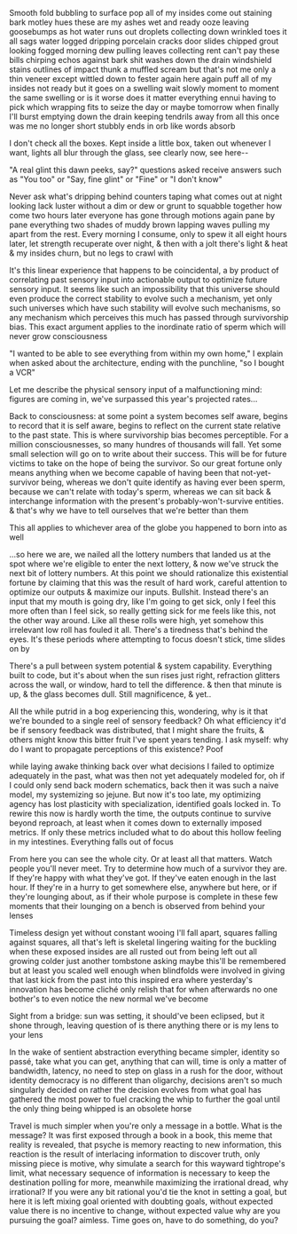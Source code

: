 Smooth fold bubbling to surface pop all of my insides come out staining bark motley hues these are my ashes wet and ready ooze leaving goosebumps as hot water runs out droplets collecting down wrinkled toes it all sags water logged dripping porcelain cracks door slides chipped grout looking fogged morning dew pulling leaves collecting rent can't pay these bills chirping echos against bark shit washes down the drain windshield stains outlines of impact thunk a muffled scream but that's not me only a thin veneer except wittled down to fester again here again puff all of my insides not ready but it goes on a swelling wait slowly moment to moment the same swelling or is it worse does it matter everything ennui having to pick which wrapping fits to seize the day or maybe tomorrow when finally I'll burst emptying down the drain keeping tendrils away from all this once was me no longer short stubbly ends in orb like words absorb

I don't check all the boxes. Kept inside a little box, taken out whenever I want, lights all blur through the glass, see clearly now, see here--

"A real glint this dawn peeks, say?" questions asked receive answers such as "You too" or "Say, fine glint" or "Fine" or "I don't know"

Never ask what's dripping behind counters taping what comes out at night looking lack luster without a dim or dew or grunt to squabble together how come two hours later everyone has gone through motions again pane by pane everything two shades of muddy brown lapping waves pulling my apart from the rest. Every morning I consume, only to spew it all eight hours later, let strength recuperate over night, & then with a jolt there's light & heat & my insides churn, but no legs to crawl with

It's this linear experience that happens to be coincidental, a by product of correlating past sensory input into actionable output to optimize future sensory input. It seems like such an impossibility that this universe should even produce the correct stability to evolve such a mechanism, yet only such universes which have such stability will evolve such mechanisms, so any mechanism which perceives this much has passed through survivorship bias. This exact argument applies to the inordinate ratio of sperm which will never grow consciousness

"I wanted to be able to see everything from within my own home," I explain when asked about the architecture, ending with the punchline, "so I bought a VCR"

Let me describe the physical sensory input of a malfunctioning mind: figures are coming in, we've surpassed this year's projected rates...

Back to consciousness: at some point a system becomes self aware, begins to record that it is self aware, begins to reflect on the current state relative to the past state. This is where survivorship bias becomes perceptible. For a million consciousnesses, so many hundres of thousands will fall. Yet some small selection will go on to write about their success. This will be for future victims to take on the hope of being the survivor. So our great fortune only means anything when we become capable of having been that not-yet-survivor being, whereas we don't quite identify as having ever been sperm, because we can't relate with today's sperm, whereas we can sit back & interchange information with the present's probably-won't-survive entities. & that's why we have to tell ourselves that we're better than them

This all applies to whichever area of the globe you happened to born into as well

...so here we are, we nailed all the lottery numbers that landed us at the spot where we're eligible to enter the next lottery, & now we've struck the next bit of lottery numbers. At this point we should rationalize this existential fortune by claiming that this was the result of hard work, careful attention to optimize our outputs & maximize our inputs. Bullshit. Instead there's an input that my mouth is going dry, like I'm going to get sick, only I feel this more often than I feel sick, so really getting sick for me feels like this, not the other way around. Like all these rolls were high, yet somehow this irrelevant low roll has fouled it all. There's a tiredness that's behind the eyes. It's these periods where attempting to focus doesn't stick, time slides on by

There's a pull between system potential & system capability. Everything built to code, but it's about when the sun rises just right, refraction glitters across the wall, or window, hard to tell the difference. & then that minute is up, & the glass becomes dull. Still magnificence, & yet..

All the while putrid in a bog experiencing this, wondering, why is it that we're bounded to a single reel of sensory feedback? Oh what efficiency it'd be if sensory feedback was distributed, that I might share the fruits, & others might know this bitter fruit I've spent years tending. I ask myself: why do I want to propagate perceptions of this existence? Poof

while laying awake thinking back over what decisions I failed to optimize adequately in the past, what was then not yet adequately modeled for, oh if I could only send back modern schematics, back then it was such a naive model, my systemizing so jejune. But now it's too late, my optimizing agency has lost plasticity with specialization, identified goals locked in. To rewire this now is hardly worth the time, the outputs continue to survive beyond reproach, at least when it comes down to externally imposed metrics. If only these metrics included what to do about this hollow feeling in my intestines. Everything falls out of focus

From here you can see the whole city. Or at least all that matters. Watch people you'll never meet. Try to determine how much of a survivor they are. If they're happy with what they've got. If they've eaten enough in the last hour. If they're in a hurry to get somewhere else, anywhere but here, or if they're lounging about, as if their whole purpose is complete in these few moments that their lounging on a bench is observed from behind your lenses

Timeless design yet without constant wooing I'll fall apart, squares falling against squares, all that's left is skeletal lingering waiting for the buckling when these exposed insides are all rusted out from being left out all growing colder just another tombstone asking maybe this'll be remembered but at least you scaled well enough when blindfolds were involved in giving that last kick from the past into this inspired era where yesterday's innovation has become cliché only relish that for when afterwards no one bother's to even notice the new normal we've become

Sight from a bridge: sun was setting, it should've been eclipsed, but it shone through, leaving question of is there anything there or is my lens to your lens

In the wake of sentient abstraction everything became simpler, identity so passé, take what you can get, anything that can will, time is only a matter of bandwidth, latency, no need to step on glass in a rush for the door, without identity democracy is no different than oligarchy, decisions aren't so much singularly decided on rather the decision evolves from what goal has gathered the most power to fuel cracking the whip to further the goal until the only thing being whipped is an obsolete horse

Travel is much simpler when you're only a message in a bottle. What is the message? It was first exposed through a book in a book, this meme that reality is revealed, that psyche is memory reacting to new information, this reaction is the result of interlacing information to discover truth, only missing piece is motive, why simulate a search for this wayward tightrope's limit, what necessary sequence of information is necessary to keep the destination polling for more, meanwhile maximizing the irrational dread, why irrational? If you were any bit rational you'd tie the knot in setting a goal, but here it is left mixing goal oriented with doubting goals, without expected value there is no incentive to change, without expected value why are you pursuing the goal? aimless. Time goes on, have to do something, do you?
